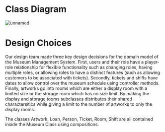 # Class Diagram
![unnamed](https://user-images.githubusercontent.com/98911345/198682819-ee9ca272-d856-421a-907f-9653b0441905.jpg)

# Design Choices 
Our design team made three key design decisions for the domain model of the Museum Management System. First, users and their role have a player-role relationship for flexible functionality such as changing roles, having multiple roles, or allowing roles to have a distinct features (such as allowing customers to be associated with tickets). Secondly, tickets and shifts have dates to allow control over the museum schedule using controller methods. Finally, artworks go into rooms which are either a display room with a limited size or the storage room which has no size limit. By making the display and storage tooms subclasses distributes their shared charactersitics while giving a limit to the number of artworks to only the display rooms.

The classes Artwork, Loan, Person, Ticket, Room, Shift are all contained inside the Museum Class using compositions.
